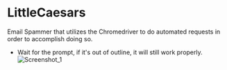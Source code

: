 # LittleCaesars
Email Spammer that utilizes the Chromedriver to do automated requests in order to accomplish doing so.
- Wait for the prompt, if it's out of outline, it will still work properly.  
![Screenshot_1](https://github.com/Daulaires/LittleCaesars/assets/102845355/77315083-a725-4016-ac3a-7a755e80cd3b)
